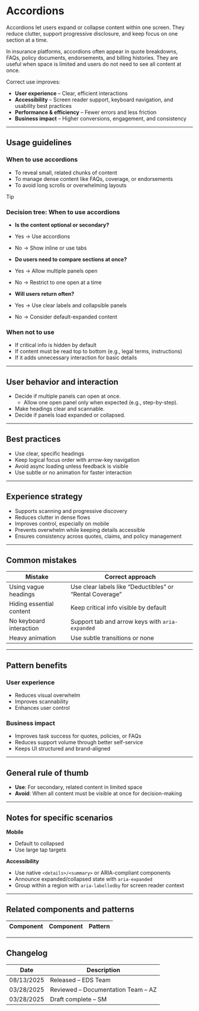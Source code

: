# Accordions

Accordions let users expand or collapse content within one screen. They reduce clutter, support progressive disclosure, and keep focus on one section at a time.

In insurance platforms, accordions often appear in quote breakdowns, FAQs, policy documents, endorsements, and billing histories. They are useful when space is limited and users do not need to see all content at once.

Correct use improves:

- **User experience** – Clear, efficient interactions  
- **Accessibility** – Screen reader support, keyboard navigation, and usability best practices  
- **Performance & efficiency** – Fewer errors and less friction  
- **Business impact** – Higher conversions, engagement, and consistency  

---

## Usage guidelines

### When to use accordions
- To reveal small, related chunks of content  
- To manage dense content like FAQs, coverage, or endorsements  
- To avoid long scrolls or overwhelming layouts  

>[!Tip]
>### Decision tree: When to use accordions
>- **Is the content optional or secondary?**  
>  - Yes → Use accordions  
>  - No → Show inline or use tabs  
>
>- **Do users need to compare sections at once?**  
>  - Yes → Allow multiple panels open  
>  - No → Restrict to one open at a time  
>
>- **Will users return often?**  
>  - Yes → Use clear labels and collapsible panels  
>  - No → Consider default-expanded content

### When not to use
- If critical info is hidden by default  
- If content must be read top to bottom (e.g., legal terms, instructions)  
- If it adds unnecessary interaction for basic details  

---

## User behavior and interaction

- Decide if multiple panels can open at once.  
  - Allow one open panel only when expected (e.g., step-by-step).  
- Make headings clear and scannable.  
- Decide if panels load expanded or collapsed.  

---

## Best practices
- Use clear, specific headings  
- Keep logical focus order with arrow-key navigation  
- Avoid async loading unless feedback is visible  
- Use subtle or no animation for faster interaction  

---

## Experience strategy
- Supports scanning and progressive discovery  
- Reduces clutter in dense flows  
- Improves control, especially on mobile  
- Prevents overwhelm while keeping details accessible  
- Ensures consistency across quotes, claims, and policy management  

---

## Common mistakes

| Mistake | Correct approach |
|---------|------------------|
| Using vague headings | Use clear labels like “Deductibles” or “Rental Coverage” |
| Hiding essential content | Keep critical info visible by default |
| No keyboard interaction | Support tab and arrow keys with `aria-expanded` |
| Heavy animation | Use subtle transitions or none |

---

## Pattern benefits

### User experience
- Reduces visual overwhelm  
- Improves scannability  
- Enhances user control  

### Business impact
- Improves task success for quotes, policies, or FAQs  
- Reduces support volume through better self-service  
- Keeps UI structured and brand-aligned  

---

## General rule of thumb
- **Use**: For secondary, related content in limited space  
- **Avoid**: When all content must be visible at once for decision-making  

---

## Notes for specific scenarios

**Mobile**  
- Default to collapsed  
- Use large tap targets  

**Accessibility**  
- Use native `<details>/<summary>` or ARIA-compliant components  
- Announce expanded/collapsed state with `aria-expanded`  
- Group within a region with `aria-labelledby` for screen reader context  

---

## Related components and patterns

| Component | Component | Pattern |
|-----------|-----------|---------|

---

## Changelog

| Date       | Description                                      |
|------------|--------------------------------------------------|
| 08/13/2025 | Released – EDS Team                              |
| 03/28/2025 | Reviewed – Documentation Team – AZ               |
| 03/28/2025 | Draft complete – SM                              |
